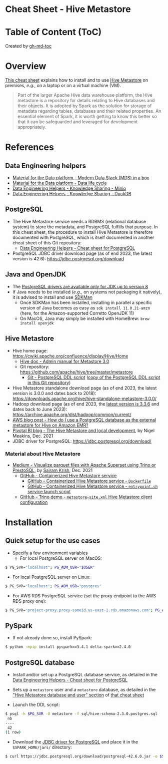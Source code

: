 Cheat Sheet - Hive Metastore
============================

# Table of Content (ToC)

Created by [gh-md-toc](https://github.com/ekalinin/github-markdown-toc.go)

# Overview
[This cheat sheet](https://github.com/data-engineering-helpers/ks-cheat-sheets/blob/main/frameworks/hive-metastore/README.md)
explains how to install and to use
[Hive Metastore](https://cwiki.apache.org/confluence/display/Hive/AdminManual+Metastore+3.0+Administration)
on premises, _e.g._, on a laptop or on a virtual machine (VM).

> Part of the larger Apache Hive data warehouse platform, the Hive metastore is a repository for details relating to Hive databases and their objects. It is adopted by Spark as the solution for storage of metadata regarding tables, databases and their related properties.  An essential element of Spark, it is worth getting to know this better so that it can be safeguarded and leveraged for development appropriately.

# References

## Data Engineering helpers
* [Material for the Data platform - Modern Data Stack (MDS) in a box](https://github.com/data-engineering-helpers/mds-in-a-box/blob/main/README.md)
* [Material for the Data platform - Data life cycle](https://github.com/data-engineering-helpers/data-life-cycle/blob/main/README.md)
* [Data Engineering Helpers - Knowledge Sharing - Minio](https://github.com/data-engineering-helpers/ks-cheat-sheets/blob/main/frameworks/minio/README.md)
* [Data Engineering Helpers - Knowledge Sharing - DuckDB](https://github.com/data-engineering-helpers/ks-cheat-sheets/blob/main/db/duckdb/README.md)

## PostgreSQL
* The Hive Metastore service needs a RDBMS (relational database system) to store the metadata,
  and PostgreSQL fulfills that purpose. In this cheat sheet, the procedure to install Hive Metastore
  is therefore documented with PostgreSQL, which is itself documented in another cheat sheet of this Git repository:
  + [Data Engineering Helpers - Cheat sheet for PostgreSQL](https://github.com/data-engineering-helpers/ks-cheat-sheets/blob/main/db/postgresql/README.md)
* PostgreSQL JDBC driver download page (as of end 2023, the latest version is 42.6):
  https://jdbc.postgresql.org/download

## Java and OpenJDK
* The [PostgreSQL drivers are available only for JDK up to version 8](https://jdbc.postgresql.org/download)
* If Java needs to be installed (_e.g._, on systems not packaging it natively),
  it is advised to install and use [SDKMan](https://sdkman.io/)
  + Once SDKMan has been installed, installing in parallel a specific version of Java becomes as easy as
    `sdk install 11.0.21-amzn` (here, for the Amazon-supported Corretto OpenJDK 11)
  + On MacOS, Java may simply be installed with HomeBrew: `brew install openjdk`

## Hive Metastore
* Hive home page: https://cwiki.apache.org/confluence/display/Hive/Home
  + [Hive doc - Admin manual for Metastore 3.0](https://cwiki.apache.org/confluence/display/Hive/AdminManual+Metastore+3.0+Administration)
  + Git repository: https://github.com/apache/hive/tree/master/metastore
    - [Git - PostgreSQL DDL script](https://github.com/apache/hive/blob/master/metastore/scripts/upgrade/postgres/hive-schema-2.3.0.postgres.sql)
	  ([copy of the PostgreSQL DDL script in this Git repository](sql/hive-schema-2.3.0.postgres.sql))
* Hive Metastore standalone download page (as of end 2023, the latest version is 3.0.0 and dates back to 2018):
  https://downloads.apache.org/hive/hive-standalone-metastore-3.0.0/
* Hadoop download page (as of end 2023, the [latest version is 3.3.6](https://archive.apache.org/dist/hadoop/common/hadoop-3.3.6/)
  and dates back to June 2023): https://archive.apache.org/dist/hadoop/common/current/
* [AWS blog post - How do I use a PostgreSQL database as the external metastore for Hive on Amazon EMR?](https://repost.aws/knowledge-center/postgresql-hive-metastore-emr)
* [Pivotal BI blog - The Hive Metastore and local development](https://pivotalbi.com/the-hive-metastore-and-local-development/),
  by Nigel Meakins, Dec. 2021
* JDBC driver for PostgreSQL: https://jdbc.postgresql.org/download/

### Material about Hive Metastore
* [Medium - Visualize parquet files with Apache Superset using Trino or PrestoSQL](https://sairamkrish.medium.com/visualize-parquet-files-with-apache-superset-using-trino-or-prestosql-511f18a37e3b),
  by [Sairam Krish](https://www.linkedin.com/in/sairamkrish/),
  Dec. 2021
  + [GitHub - Containerized Hive Metastore service](https://github.com/bitsondatadev/hive-metastore)
    - [GitHub - Containerized Hive Metastore service - `Dockerfile`](https://github.com/bitsondatadev/hive-metastore/blob/master/Dockerfile)
    - [GitHub - Containerized Hive Metastore service - `entrypoint.sh` service launch script](https://github.com/bitsondatadev/hive-metastore/blob/master/scripts/entrypoint.sh)
  + [GitHub - Trino demo - `metastore-site.xml` Hive Metastore client configuration](https://github.com/sairamkrish/trino-superset-demo/blob/main/hive/conf/metastore-site.xml)

# Installation

## Quick setup for the use cases
* Specify a few environment variables
  + For local PostgreSQL server on MacOS:
```bash
$ PG_SVR="localhost"; PG_ADM_USR="$USER"
```
  + For local PostgreSQL server on Linux:
```bash
$ PG_SVR="localhost"; PG_ADM_USR="postgres"
```
  + For AWS RDS PostgreSQL service (set the proxy endpoint to
    the AWS RDS proxy one):
```bash
$ PG_SVR="project-proxy.proxy-someid.us-east-1.rds.amazonaws.com"; PG_ADM_USR="postgres"
```

## PySpark
* If not already done so, install PySpark:
```bash
$ python -mpip install pyspark==3.4.1 delta-spark==2.4.0
```

## PostgreSQL database
* Install and/or set up a PostgreSQL database service, as detailed in the
 [Data Engineering Helpers - Cheat sheet for PostgreSQL](https://github.com/data-engineering-helpers/ks-cheat-sheets/blob/main/db/postgresql/README.md)
* Sets up a `metastore` user and a `metastore` database, as detailed in the
  ["Hive Metastore database and user" section](https://github.com/data-engineering-helpers/ks-cheat-sheets/blob/main/db/postgresql/README.md#hive-metastore-database-and-user)
  of [that cheat sheet](https://github.com/data-engineering-helpers/ks-cheat-sheets/blob/main/db/postgresql/README.md)

* Launch the DDL script:
```bash
$ psql -h $PG_SVR -U metastore -f sql/hive-schema-2.3.0.postgres.sql
 nb 
----
 42
(1 row)
```

* Download the
  [JDBC driver for PostgreSQL](https://jdbc.postgresql.org/download/) and
  place it in the `$SPARK_HOME/jars/` directory:
```bash
$ curl https://jdbc.postgresql.org/download/postgresql-42.6.0.jar -o $SPARK_HOME/jars/postgresql-42.6.0.jar
```
